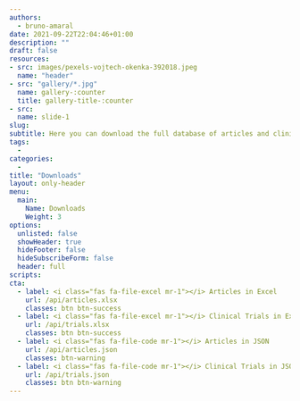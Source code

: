 ```yaml
---
authors:
  - bruno-amaral
date: 2021-09-22T22:04:46+01:00
description: ""
draft: false
resources: 
- src: images/pexels-vojtech-okenka-392018.jpeg
  name: "header"
- src: "gallery/*.jpg"
  name: gallery-:counter
  title: gallery-title-:counter
- src:
  name: slide-1
slug:
subtitle: Here you can download the full database of articles and clinical trials
tags: 
  - 
categories: 
  - 
title: "Downloads"
layout: only-header
menu:
  main:
    Name: Downloads
    Weight: 3
options:
  unlisted: false
  showHeader: true
  hideFooter: false
  hideSubscribeForm: false
  header: full
scripts:
cta:
  - label: <i class="fas fa-file-excel mr-1"></i> Articles in Excel
    url: /api/articles.xlsx
    classes: btn btn-success 
  - label: <i class="fas fa-file-excel mr-1"></i> Clinical Trials in Excel
    url: /api/trials.xlsx
    classes: btn btn-success
  - label: <i class="fas fa-file-code mr-1"></i> Articles in JSON
    url: /api/articles.json
    classes: btn-warning
  - label: <i class="fas fa-file-code mr-1"></i> Clinical Trials in JSON
    url: /api/trials.json
    classes: btn btn-warning
---
```

